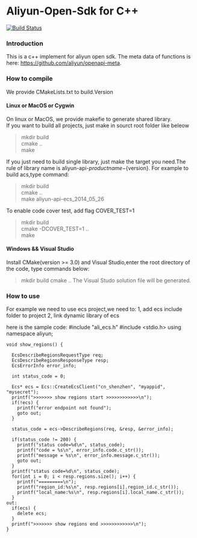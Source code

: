 # Aliyun-Open-Sdk for C++

[![Build Status](https://drone.io/github.com/zcy421593/aliyun-openapi-cpp-sdk/status.png)](https://drone.io/github.com/zcy421593/aliyun-openapi-cpp-sdk/latest)
### Introduction
This is a c++ implement for aliyun open sdk.
The meta data of functions is here: https://github.com/aliyun/openapi-meta.

### How to compile
We provide CMakeLists.txt to build.Version
#### Linux or MacOS or Cygwin

On linux or MacOS, we provide makefie to generate shared library.  
If you want to build all projects, just make in sourct root folder like beleow
> mkdir build   
> cmake ..   
> make   

If you just need to build single library, just make the target you need.The rule of library name is aliyun-api-${productname}-${version}.
For example to build acs,type command:
> mkdir build   
> cmake ..   
> make aliyun-api-ecs_2014_05_26   

To enable code cover test, add flag COVER_TEST=1
> mkdir build   
> cmake -DCOVER_TEST=1 ..   
> make  

#### Windows && Visual Studio
Install CMake(version >= 3.0) and Visual Studio,enter the root directory of the code, type commands below:
> mkdir build
> cmake ..
The Visual Studo solution file will be generated.

### How to use

For example we need to use ecs project,we need to:
1, add ecs include folder to project
2, link dynamic library of ecs 

here is the sample code:
    #include "ali_ecs.h"
    #include <stdio.h>
    using namespace aliyun;

    void show_regions() {

      EcsDescribeRegionsRequestType req;
      EcsDescribeRegionsResponseType resp;
      EcsErrorInfo error_info;

      int status_code = 0;

      Ecs* ecs = Ecs::CreateEcsClient("cn_shenzhen", "myappid", "mysecret");
      printf(">>>>>>> show regions start >>>>>>>>>>>>\n");
      if(!ecs) {
        printf("error endpoint not found");
        goto out;
      }

      status_code = ecs->DescribeRegions(req, &resp, &error_info);

      if(status_code != 200) {
        printf("status code=%d\n", status_code);
        printf("code = %s\n", error_info.code.c_str());
        printf("message = %s\n", error_info.message.c_str());
        goto out;
      }
      printf("status code=%d\n", status_code);
      for(int i = 0; i < resp.regions.size(); i++) {
        printf("=========\n");
        printf("region_id:%s\n", resp.regions[i].region_id.c_str());
        printf("local_name:%s\n", resp.regions[i].local_name.c_str());
      }
    out:
      if(ecs) {
        delete ecs;
      }
      printf(">>>>>>> show regions end >>>>>>>>>>>>\n");
    }
